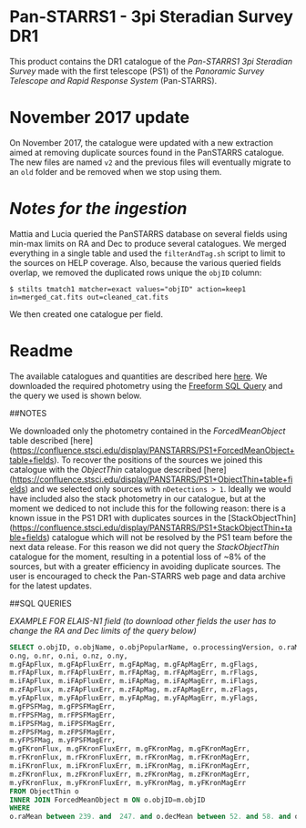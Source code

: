 Pan-STARRS1 - 3pi Steradian Survey DR1
======================================

This product contains the DR1 catalogue of the *Pan-STARRS1 3pi Steradian
Survey* made with the first telescope (PS1) of the *Panoramic Survey Telescope
and Rapid Response System* (Pan-STARRS).

# November 2017 update

On November 2017, the catalogue were updated with a new extraction aimed at
removing duplicate sources found in the PanSTARRS catalogue.  The new files are
named `v2` and the previous files will eventually migrate to an `old` folder and
be removed when we stop using them.

# *Notes for the ingestion*

Mattia and Lucia queried the PanSTARRS database on several fields using min-max
limits on RA and Dec to produce several catalogues.  We merged everything in
a single table and used the `filterAndTag.sh` script to limit to the sources on
HELP coverage.  Also, because the various queried fields overlap, we removed the
duplicated rows unique the `objID` column:

```shell
$ stilts tmatch1 matcher=exact values="objID" action=keep1 in=merged_cat.fits out=cleaned_cat.fits
```
We then created one catalogue per field.

# Readme

The available catalogues and quantities are described here
[here](https://confluence.stsci.edu/display/PANSTARRS/Pan-STARRS1+data+archive+home+page).
We downloaded the required photometry using the [Freeform SQL
Query](http://mastweb.stsci.edu/ps1casjobs) and the query we used is shown
below.

##NOTES

We downloaded only the photometry contained in the *ForcedMeanObject* table
described [here]
(https://confluence.stsci.edu/display/PANSTARRS/PS1+ForcedMeanObject+table+fields).
To recover the positions of the sources we joined this catalogue with the
*ObjectThin* catalogue described [here]
(https://confluence.stsci.edu/display/PANSTARRS/PS1+ObjectThin+table+fields) and
we selected only sources with `nDetections > 1`. Ideally we would have included
also the stack photometry in our catalogue, but at the moment we dediced to not
include this for the following reason: there is a known issue in the PS1 DR1
with duplicates sources in the [StackObjectThin]
(https://confluence.stsci.edu/display/PANSTARRS/PS1+StackObjectThin+table+fields)
catalogue which will not be resolved by the PS1 team before the next data
release.  For this reason we did not query the *StackObjectThin* catalogue for
the moment, resulting in a potential loss of ~8% of the sources, but with
a greater efficiency in avoiding duplicate sources. The user is encouraged to
check the Pan-STARRS web page and data archive for the latest updates.

##SQL QUERIES

*EXAMPLE FOR ELAIS-N1 field (to download other fields the user has to change the
RA and Dec limits of the query below)*

```sql
SELECT o.objID, o.objName, o.objPopularName, o.processingVersion, o.raMean, o.raMeanErr, o.decMean, o.decMeanErr, o.nDetections,
o.ng, o.nr, o.ni, o.nz, o.ny,
m.gFApFlux, m.gFApFluxErr, m.gFApMag, m.gFApMagErr, m.gFlags,
m.rFApFlux, m.rFApFluxErr, m.rFApMag, m.rFApMagErr, m.rFlags,
m.iFApFlux, m.iFApFluxErr, m.iFApMag, m.iFApMagErr, m.iFlags,
m.zFApFlux, m.zFApFluxErr, m.zFApMag, m.zFApMagErr, m.zFlags,
m.yFApFlux, m.yFApFluxErr, m.yFApMag, m.yFApMagErr, m.yFlags,
m.gFPSFMag, m.gFPSFMagErr,
m.rFPSFMag, m.rFPSFMagErr,
m.iFPSFMag, m.iFPSFMagErr,
m.zFPSFMag, m.zFPSFMagErr,
m.yFPSFMag, m.yFPSFMagErr,
m.gFKronFlux, m.gFKronFluxErr, m.gFKronMag, m.gFKronMagErr,
m.rFKronFlux, m.rFKronFluxErr, m.rFKronMag, m.rFKronMagErr,
m.iFKronFlux, m.iFKronFluxErr, m.iFKronMag, m.iFKronMagErr,
m.zFKronFlux, m.zFKronFluxErr, m.zFKronMag, m.zFKronMagErr,
m.yFKronFlux, m.yFKronFluxErr, m.yFKronMag, m.yFKronMagErr
FROM ObjectThin o
INNER JOIN ForcedMeanObject m ON o.objID=m.objID
WHERE
o.raMean between 239. and  247. and o.decMean between 52. and 58. and o.nDetections>1 into mydb.en1_ps1_dr1
```

